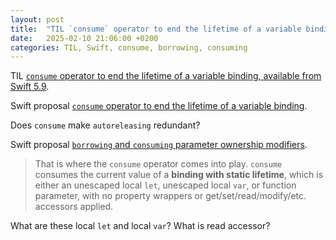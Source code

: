 ```yaml
---
layout: post
title:  "TIL `consume` operator to end the lifetime of a variable binding, available from Swift 5.9"
date:   2025-02-10 21:06:00 +0200
categories: TIL, Swift, consume, borrowing, consuming
---
```

TIL [`consume` operator to end the lifetime of a variable binding, available from Swift 5.9](https://www.hackingwithswift.com/swift/5.9/consume-operator).

Swift proposal [`consume` operator to end the lifetime of a variable binding](https://github.com/swiftlang/swift-evolution/blob/main/proposals/0366-move-function.md).

Does `consume` make `autoreleasing` redundant?

Swift proposal [`borrowing` and `consuming` parameter ownership modifiers](https://github.com/swiftlang/swift-evolution/blob/8b38f1739a17b40f939a30deb799144bf48663bc/proposals/0377-parameter-ownership-modifiers.md).

> That is where the `consume` operator comes into play. `consume` consumes the current value of a **binding with static lifetime**, which is either an unescaped local `let`, unescaped local `var`, or function parameter, with no property wrappers or get/set/read/modify/etc. accessors applied. 

What are these local `let` and local `var`? What is read accessor?
